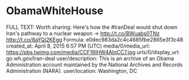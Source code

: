 # ObamaWhiteHouse

FULL TEXT: Worth sharing: Here's how the #IranDeal would shut down Iran's pathway to a nuclear weapon → http://t.co/BWuabs0TNz http://t.co/8aYQi2KEgq
Formula: e0dec983da2c4c4685fbe2865e3f3c48
created_at: April 8, 2015 6:57 PM (UTC)
media/0/media_url: https://pbs.twimg.com/media/CCF18IHW4AIqCC7.jpg
urls/0/display_url: go.wh.gov/Iran-deal
user/description: This is an archive of an Obama Administration account maintained by the National Archives and Records Administration (NARA).
user/location: Washington, DC